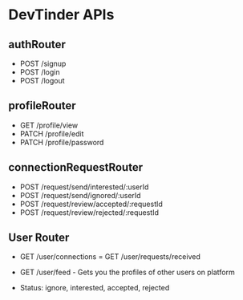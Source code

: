 # DevTinder APIs

## authRouter

- POST /signup
- POST /login
- POST /logout

## profileRouter

- GET /profile/view
- PATCH /profile/edit
- PATCH /profile/password

## connectionRequestRouter

- POST /request/send/interested/:userId
- POST /request/send/ignored/:userId
- POST /request/review/accepted/:requestId
- POST /request/review/rejected/:requestId

## User Router

- GET /user/connections
  = GET /user/requests/received
- GET /user/feed - Gets you the profiles of other users on platform

- Status: ignore, interested, accepted, rejected
